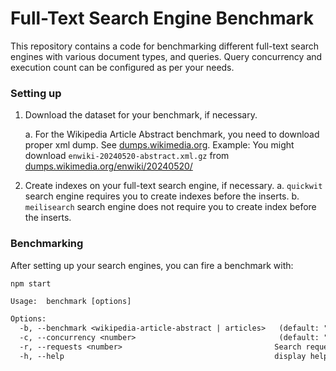 # Full-Text Search Engine Benchmark

This repository contains a code for benchmarking different full-text search engines with various document types, and queries. Query concurrency and execution count can be configured as per your needs.

### Setting up

1. Download the dataset for your benchmark, if necessary.

   a. For the Wikipedia Article Abstract benchmark, you need to download proper xml dump. See [dumps.wikimedia.org](https://dumps.wikimedia.org/).
   Example: You might download `enwiki-20240520-abstract.xml.gz` from [dumps.wikimedia.org/enwiki/20240520/](https://dumps.wikimedia.org/enwiki/20240520/)

2. Create indexes on your full-text search engine, if necessary.
   a. `quickwit` search engine requires you to create indexes before the inserts.
   b. `meilisearch` search engine does not require you to create index before the inserts.

### Benchmarking

After setting up your search engines, you can fire a benchmark with:

```shell
npm start
```

```txt
Usage:  benchmark [options]

Options:
  -b, --benchmark <wikipedia-article-abstract | articles>   (default: "wikipedia-article-abstract")
  -c, --concurrency <number>                                (default: "50")
  -r, --requests <number>                                  Search requests to be executed. (default: "1000")
  -h, --help                                               display help for command
```
